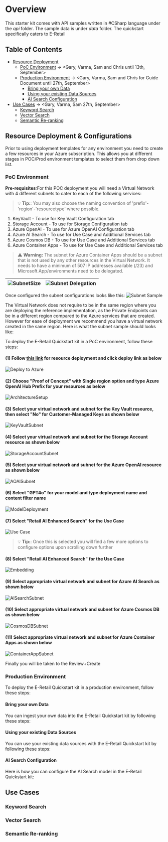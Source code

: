 # Overview

This starter kit comes with API samples written in #CSharp language under the *api* folder. The sample data is under *data* folder. The quickstart specifically caters to E-Retail 

## Table of Contents

- [Resource Deployment](#resource-deployment--configurations)
  - [PoC Environment](#poc-environment) -> <Gary, Varma, Sam and Chris until 13th, September>
  - [Production Environment](#production-environment) -> <Gary, Varma, Sam and Chris for Guide Document until 27th, September>
    - [Bring your own Data](#bring-your-own-data)
    - [Using your existing Data Sources](#using-your-existing-data-sources)
    - [AI Search Configuration](#ai-search-configuration)
- [Use Cases](#use-cases) -> <Gary, Varma, Sam 27th, September>
  - [Keyword Search](#keyword-search)
  - [Vector Search](#vector-search)
  - [Semantic Re-ranking](#semantic-re-ranking)

## Resource Deployment & Configurations

Prior to using deployment templates for any environment you need to create a few resources in your Azure subscription. This allows you at different stages in POC/Prod environment templates to select them from drop down list.

### PoC Environment

**Pre-requisites**:For this POC deployment you will need a Virtual Network with 4 different subnets to cater to each of the following services:

> :bulb: **Tip:**: You may also choose the naming convention of 'prefix'-'region'-'resourcetype' where possible.

1) KeyVault - To use for Key Vault Configuration tab
2) Storage Account - To use for Storage Configuration tab
3) Azure OpenAI - To use for Azure OpenAI Configuration tab
4) Azure AI Search - To use for Use Case and Additional Services tab
5) Azure Cosmos DB - To use for Use Case and Additional Services tab
6) Azure Container Apps - To use for Use Case and Additional Services tab

> :warning: **Warning:** The subnet for Azure Container Apps should be a subnet that is not used by any other resources in the Virtual Network. It needs to have a minimum of 507 IP addresses available (/23) and Microsoft.App/environments need to be delegated.

| ![SubnetSize](../media/02_SubnetSize.PNG) | ![Subnet Delegation](../media/02_SubnetDelegation.PNG)|
| ----- | ------ |

Once configured the subnet configurations looks like this:
![Subnet Sample](../media/02_Subnet_Sample.PNG)

The Virtual Network does not require to be in the same region where you are deploying the reference implementation, as the Private Endpoints can be in a different region compared to the Azure services that are created. However for ease of deployment we recommend you have a virtual network created in the same region. Here is what the subnet sample should looks like:

To deploy the E-Retail Quickstart kit in a PoC environment, follow these steps:

#### (1) Follow [this link](https://ms.portal.azure.com/#create/Microsoft.Template/uri/https%3A%2F%2Fraw.githubusercontent.com%2FIamVarma%2Fai-hub%2Fmain%2Finfrastructure%2Farm%2FaoaiArm.json/uiFormDefinitionUri/https%3A%2F%2Fraw.githubusercontent.com%2FIamVarma%2Fai-hub%2Fmain%2Finfrastructure%2Farm%2FEnterpriseAIPortal.json) for resource deployment and click deploy link as below

![Deploy to Azure](/media/02_Deploy_to_Azure.png)

#### (2) Choose "Proof of Concept" with Single region option and type Azure OpenAI Hub Prefix for your resources as below

![ArchitectureSetup](../media/02_Architecture_Setup.png)

#### (3) Select your virtual network and subnet for the Key Vault resource, then select "No" for Customer-Managed Keys as shown below

![KeyVaultSubnet](../media/02_KeyVault.PNG)

#### (4) Select your virtual network and subnet for the Storage Account resource as shown below

![StorageAccountSubnet](../media/02_StorageAccount.PNG)

#### (5) Select your virtual network and subnet for the Azure OpenAI resource as shown below

![AOAISubnet](../media/02_AOAI.PNG)

#### (6) Select "GPT4o" for your model and type deployment name and content filter name

![ModelDeployment](/media/02_ModelDeployment.png)

#### (7) Select "Retail AI Enhanced Search" for the Use Case

![Use Case](/media/02_UseCase.png)

> :bulb: **Tip:**: Once this is selected you will find a few more options to configure options upon scrolling down further

#### (8) Select "Retail AI Enhanced Search" for the Use Case

![Embedding](/media/02_Embedding.png)

#### (9) Select appropriate virtual network and subnet for Azure AI Search as shown below

![AISearchSubnet](../media/02_AISearch.PNG)

#### (10) Select appropriate virtual network and subnet for Azure Cosmos DB as shown below

![CosmosDBSubnet](../media/02_CosmosDB.PNG)

#### (11) Select appropriate virtual network and subnet for Azure Container Apps as shown below

![ContainerAppSubnet](../media/02_ContainerApp.PNG)

Finally you will be taken to the Review+Create  

### Production Environment

To deploy the E-Retail Quickstart kit in a production environment, follow these steps:

#### Bring your own Data

You can ingest your own data into the E-Retail Quickstart kit by following these steps:

#### Using your existing Data Sources

You can use your existing data sources with the E-Retail Quickstart kit by following these steps:

#### AI Search Configuration

Here is how you can configure the AI Search model in the E-Retail Quickstart kit:

## Use Cases

### Keyword Search

### Vector Search

### Semantic Re-ranking
